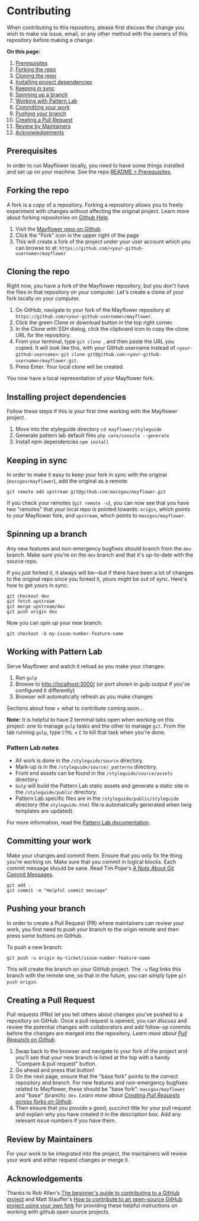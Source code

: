 # Contributing

When contributing to this repository, please first discuss the change you wish to make via issue, email, or any other method with the owners of this repository before making a change.

**On this page:**
1. [Prerequisites](#prerequisites)
1. [Forking the repo](#forking-the-repo)
1. [Cloning the repo](#cloning-the-repo)
1. [Installing project dependencies](#installing-project-dependencies)
1. [Keeping in sync](#keeping-in-sync)
1. [Spinning up a branch](#spinning-up-a-branch)
1. [Working with Pattern Lab](#working-with-pattern-lab)
1. [Committing your work](#committing-your-work)
1. [Pushing your branch](#pushing-your-branch)
1. [Creating a Pull Request](#creating-a-pull-request)
1. [Review by Maintainers](#review-by-maintainers)
1. [Acknowledgements](#acknowldegements)

## Prerequisites
   
   In order to run Mayflower locally, you need to have some things installed and set up on your machine.  See the repo [README > Prerequisites](https://github.com/massgov/mayflower/blob/master/README.md#prerequesites).

## Forking the repo

A fork is a *copy* of a repository. Forking a repository allows you to freely experiment with changes without affecting the original project. Learn more about forking repositories on [Github Help](https://help.github.com/articles/fork-a-repo/).

1. Visit the [Mayflower repo on Github](https://github.com/massgov/mayflower)
1. Click the "Fork" icon in the upper right of the page
1. This will create a fork of the project under your user account which you can browse to at: `https://github.com/<your-github-username>/mayflower`

## Cloning the repo
Right now, you have a fork of the Mayflower repository, but you don't have the files in that repository on your computer. Let's create a clone of your fork locally on your computer.

1. On GitHub, navigate to your fork of the Mayflower repository at `https://github.com/<your-github-username>/mayflower`.
1. Click the green Clone or download button in the top right corner.
1. In the Clone with SSH dialog, click the clipboard icon to copy the clone URL for the repository.
1. From your terminal, type `git clone `, and then paste the URL you copied. It will look like this, with your GitHub username instead of `<your-github-username>`: `git clone git@github.com:<your-github-username>/mayflower.git`.
1. Press Enter. Your local clone will be created.

You now have a local representation of *your* Mayflower fork.

## Installing project dependencies

Follow these steps if this is your first time working with the Mayflower project.

1. Move into the styleguide directory `cd mayflower/styleguide`
1. Generate pattern lab default files `php core/console --generate`
1. Install npm dependencies `npm install`

## Keeping in sync

In order to make it easy to keep your fork in sync with the original (`massgov/mayflower`), add the original as a remote:

```
git remote add upstream git@github.com:massgov/mayflower.git
```

If you check your remotes (`git remote -v`), you can now see that you have two "remotes" that your local repo is pointed towards: `origin`, which points to *your* Mayflower fork, and `upstream`, which points to `massgov/mayflower`.

## Spinning up a branch

Any new features and non-emergency bugfixes should branch from the `dev` branch.  Make sure you're on the `dev`  branch and that it's up-to-date with the source repo. 

If you just forked it, it always will be—but if there have been a lot of changes to the original repo since you forked it, yours might be out of sync. Here's how to get yours in sync:

```
git checkout dev
git fetch upstream
git merge upstream/dev
git push origin dev
```

Now you can spin up your new branch:

```
git checkout -b my-issue-number-feature-name
```

## Working with Pattern Lab

Serve Mayflower and watch it reload as you make your changes:

1. Run `gulp`
1. Browse to [http://localhost:3000/](http://localhost:3000/) (or port shown in gulp output if you've configured it differently)
1. Browser will automatically refresh as you make changes

Sections about how + what to contribute coming soon...

**Note:** It is helpful to have 2 terminal tabs open when working on this project: one to manage `gulp` tasks and the other to manage `git`.  From the tab running `gulp`, type `CTRL` + `C` to kill that task when you're done.

### Pattern Lab notes

* All work is done in the `/styleguide/source` directory.
* Mark-up is in the `/styleguide/source/_patterns` directory.
* Front end assets can be found in the `/styleguide/source/assets` directory.
* `Gulp` will build the Pattern Lab static assets and generate a static site in the `/styleguide/public` directory.
* Pattern Lab specific files are in the `/styleguide/public/styleguide` directory (the `styleguide.html` file is automatically generated when twig templates are updated).

For more information, read the [Pattern Lab documentation](http://patternlab.io/docs/index.html).

## Committing your work

Make your changes and commit them.  Ensure that you only fix the thing you're working on.  Make sure that you commit in logical blocks. Each commit message should be sane. Read Tim Pope's [A Note About Git Commit Messages](http://tbaggery.com/2008/04/19/a-note-about-git-commit-messages.html).

```
git add . 
git commit -m "Helpful commit message"
```

## Pushing your branch
In order to create a Pull Request (PR) where maintainers can review your work, you first need to push your branch to the origin remote and then press some buttons on GitHub.

To push a new branch:

```
git push -u origin my-ticket/issue-number-feature-name
```

This will create the branch on your GitHub project. The `-u` flag links this branch with the remote one, so that in the future, you can simply type `git push origin`.

## Creating a Pull Request
Pull requests (PRs) let you tell others about changes you've pushed to a repository on GitHub. Once a pull request is opened, you can discuss and review the potential changes with collaborators and add follow-up commits before the changes are merged into the repository.  *Learn more about [Pull Requests on Github](https://help.github.com/articles/about-pull-requests/)*.

1. Swap back to the browser and navigate to your fork of the project and you'll see that your new branch is listed at the top with a handy "Compare & pull request" button.
1. Go ahead and press that button!
1. On the next page, ensure that the "base fork" points to the correct repository and branch.  For new features and non-emergency bugfixes related to Mayflower, these should be "base fork": `massgov/mayflower` and "base" (branch): `dev`.  *Learn more about [Creating Pull Requests across forks on Github](https://help.github.com/articles/creating-a-pull-request-from-a-fork/)*.
1. Then ensure that you provide a good, succinct title for your pull request and explain why you have created it in the description box. Add any relevant issue numbers if you have them.

## Review by Maintainers

For your work to be integrated into the project, the maintainers will review your work and either request changes or merge it.

## Acknowledgements

Thanks to Rob Allen's [The beginner's guide to contributing to a GitHub project](https://akrabat.com/the-beginners-guide-to-contributing-to-a-github-project/) and Matt Stauffer's [How to contribute to an open-source GitHub project using your own fork](https://mattstauffer.co/blog/how-to-contribute-to-an-open-source-github-project-using-your-own-fork) for providing these helpful instructions on working with github open source projects.

